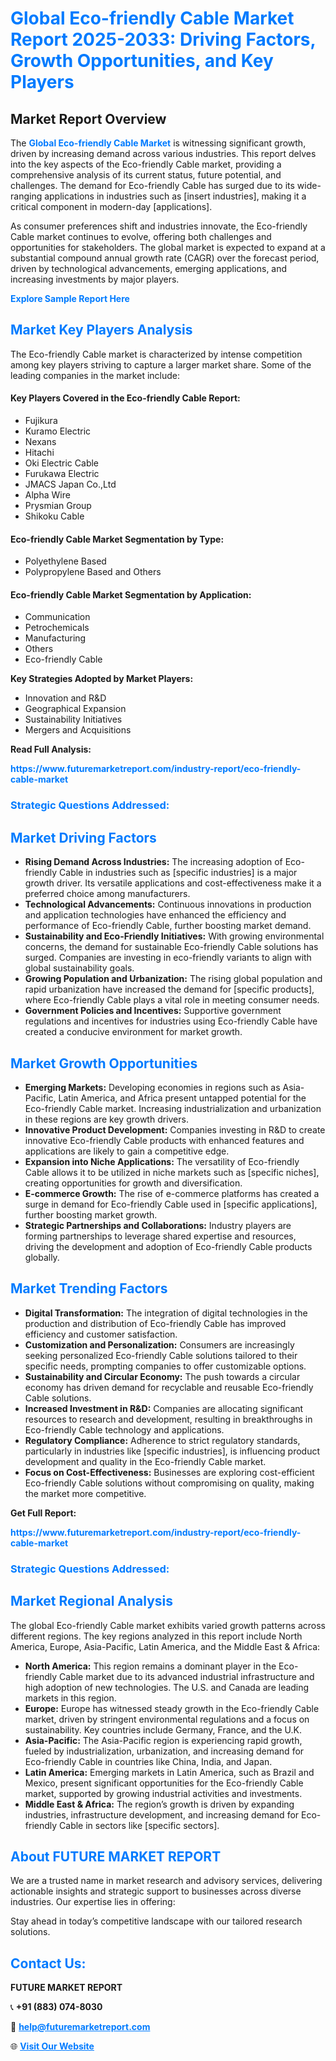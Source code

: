 <h1 style="color: #007BFF;">Global Eco-friendly Cable Market Report 2025-2033: Driving Factors, Growth Opportunities, and Key Players</h1>

<section id="overview">
<h2>Market Report Overview</h2>
<p>The <a href="https://www.futuremarketreport.com/industry-report/eco-friendly-cable-market" style="color: #007BFF; text-decoration: none;"><strong>Global Eco-friendly Cable Market</strong></a> is witnessing significant growth, driven by increasing demand across various industries. This report delves into the key aspects of the Eco-friendly Cable market, providing a comprehensive analysis of its current status, future potential, and challenges. The demand for Eco-friendly Cable has surged due to its wide-ranging applications in industries such as [insert industries], making it a critical component in modern-day [applications].</p>
<p>As consumer preferences shift and industries innovate, the Eco-friendly Cable market continues to evolve, offering both challenges and opportunities for stakeholders. The global market is expected to expand at a substantial compound annual growth rate (CAGR) over the forecast period, driven by technological advancements, emerging applications, and increasing investments by major players.</p>
</section>

<section id="overview">
<p><a href="https://www.futuremarketreport.com/request-sample/reportId=111741" style="color: #007BFF; text-decoration: none;"><strong>Explore Sample Report Here</strong></a></p>
</section>

<section id="key-players">
<h2 style="color: #007BFF;">Market Key Players Analysis</h2>
<p>The Eco-friendly Cable market is characterized by intense competition among key players striving to capture a larger market share. Some of the leading companies in the market include:</p>
<h4>Key Players Covered in the Eco-friendly Cable Report:</h4>
<ul><li>Fujikura</li><li>Kuramo Electric</li><li>Nexans</li><li>Hitachi</li><li>Oki Electric Cable</li><li>Furukawa Electric</li><li>JMACS Japan Co.,Ltd</li><li>Alpha Wire</li><li>Prysmian Group</li><li>Shikoku Cable</li></ul>
<h4>Eco-friendly Cable Market Segmentation by Type:</h4>
<ul><li>Polyethylene Based</li><li>Polypropylene Based and Others</li></ul>

<h4>Eco-friendly Cable Market Segmentation by Application:</h4>
<ul><li>Communication</li><li>Petrochemicals</li><li>Manufacturing</li><li>Others</li><li>Eco-friendly Cable</li></ul>
<p><strong>Key Strategies Adopted by Market Players:</strong></p>
<ul>
<li>Innovation and R&D</li>
<li>Geographical Expansion</li>
<li>Sustainability Initiatives</li>
<li>Mergers and Acquisitions</li>
</ul>
</section>

<section>
<p><strong>Read Full Analysis: </strong></p><a href="https://www.futuremarketreport.com/industry-report/eco-friendly-cable-market" style="color: #007BFF; text-decoration: none;"><strong>https://www.futuremarketreport.com/industry-report/eco-friendly-cable-market</strong></a>
<h3 style="color: #007BFF;">Strategic Questions Addressed:</h3>
</section>

<section id="driving-factors">
<h2 style="color: #007BFF;">Market Driving Factors</h2>
<ul>
<li><strong>Rising Demand Across Industries:</strong> The increasing adoption of Eco-friendly Cable in industries such as [specific industries] is a major growth driver. Its versatile applications and cost-effectiveness make it a preferred choice among manufacturers.</li>
<li><strong>Technological Advancements:</strong> Continuous innovations in production and application technologies have enhanced the efficiency and performance of Eco-friendly Cable, further boosting market demand.</li>
<li><strong>Sustainability and Eco-Friendly Initiatives:</strong> With growing environmental concerns, the demand for sustainable Eco-friendly Cable solutions has surged. Companies are investing in eco-friendly variants to align with global sustainability goals.</li>
<li><strong>Growing Population and Urbanization:</strong> The rising global population and rapid urbanization have increased the demand for [specific products], where Eco-friendly Cable plays a vital role in meeting consumer needs.</li>
<li><strong>Government Policies and Incentives:</strong> Supportive government regulations and incentives for industries using Eco-friendly Cable have created a conducive environment for market growth.</li>
</ul>
</section>

<section id="growth-opportunities">
<h2 style="color: #007BFF;">Market Growth Opportunities</h2>
<ul>
<li><strong>Emerging Markets:</strong> Developing economies in regions such as Asia-Pacific, Latin America, and Africa present untapped potential for the Eco-friendly Cable market. Increasing industrialization and urbanization in these regions are key growth drivers.</li>
<li><strong>Innovative Product Development:</strong> Companies investing in R&D to create innovative Eco-friendly Cable products with enhanced features and applications are likely to gain a competitive edge.</li>
<li><strong>Expansion into Niche Applications:</strong> The versatility of Eco-friendly Cable allows it to be utilized in niche markets such as [specific niches], creating opportunities for growth and diversification.</li>
<li><strong>E-commerce Growth:</strong> The rise of e-commerce platforms has created a surge in demand for Eco-friendly Cable used in [specific applications], further boosting market growth.</li>
<li><strong>Strategic Partnerships and Collaborations:</strong> Industry players are forming partnerships to leverage shared expertise and resources, driving the development and adoption of Eco-friendly Cable products globally.</li>
</ul>
</section>

<section id="trending-factors">
<h2 style="color: #007BFF;">Market Trending Factors</h2>
<ul>
<li><strong>Digital Transformation:</strong> The integration of digital technologies in the production and distribution of Eco-friendly Cable has improved efficiency and customer satisfaction.</li>
<li><strong>Customization and Personalization:</strong> Consumers are increasingly seeking personalized Eco-friendly Cable solutions tailored to their specific needs, prompting companies to offer customizable options.</li>
<li><strong>Sustainability and Circular Economy:</strong> The push towards a circular economy has driven demand for recyclable and reusable Eco-friendly Cable solutions.</li>
<li><strong>Increased Investment in R&D:</strong> Companies are allocating significant resources to research and development, resulting in breakthroughs in Eco-friendly Cable technology and applications.</li>
<li><strong>Regulatory Compliance:</strong> Adherence to strict regulatory standards, particularly in industries like [specific industries], is influencing product development and quality in the Eco-friendly Cable market.</li>
<li><strong>Focus on Cost-Effectiveness:</strong> Businesses are exploring cost-efficient Eco-friendly Cable solutions without compromising on quality, making the market more competitive.</li>
</ul>
</section>

<section>
<p><strong>Get Full Report: </strong></p><a href="https://www.futuremarketreport.com/industry-report/eco-friendly-cable-market" style="color: #007BFF; text-decoration: none;"><strong>https://www.futuremarketreport.com/industry-report/eco-friendly-cable-market</strong></a>
<h3 style="color: #007BFF;">Strategic Questions Addressed:</h3>
</section>


<section id="regional-analysis">
<h2 style="color: #007BFF;">Market Regional Analysis</h2>
<p>The global Eco-friendly Cable market exhibits varied growth patterns across different regions. The key regions analyzed in this report include North America, Europe, Asia-Pacific, Latin America, and the Middle East & Africa:</p>
<ul>
<li><strong>North America:</strong> This region remains a dominant player in the Eco-friendly Cable market due to its advanced industrial infrastructure and high adoption of new technologies. The U.S. and Canada are leading markets in this region.</li>
<li><strong>Europe:</strong> Europe has witnessed steady growth in the Eco-friendly Cable market, driven by stringent environmental regulations and a focus on sustainability. Key countries include Germany, France, and the U.K.</li>
<li><strong>Asia-Pacific:</strong> The Asia-Pacific region is experiencing rapid growth, fueled by industrialization, urbanization, and increasing demand for Eco-friendly Cable in countries like China, India, and Japan.</li>
<li><strong>Latin America:</strong> Emerging markets in Latin America, such as Brazil and Mexico, present significant opportunities for the Eco-friendly Cable market, supported by growing industrial activities and investments.</li>
<li><strong>Middle East & Africa:</strong> The region’s growth is driven by expanding industries, infrastructure development, and increasing demand for Eco-friendly Cable in sectors like [specific sectors].</li>
</ul>
</section>

<footer>
<h2 style="color: #007BFF;">About FUTURE MARKET REPORT</h2>
<p>We are a trusted name in market research and advisory services, delivering actionable insights and strategic support to businesses across diverse industries. Our expertise lies in offering:</p>

<p>Stay ahead in today’s competitive landscape with our tailored research solutions.</p>

<h2 style="color: #007BFF;">Contact Us:</h2>
<p><strong>FUTURE MARKET REPORT</strong></p>
<p>📞 <strong>+91 (883) 074-8030</strong></p>
<p>📧 <strong><a href="mailto:help@futuremarketreport.com" style="color: #007BFF;">help@futuremarketreport.com</a></strong></p>
<p>🌐 <strong><a href="https://www.futuremarketreport.com/" style="color: #007BFF;">Visit Our Website</a></strong></p>
</footer>